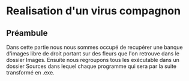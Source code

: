 # Realisation d'un virus compagnon

## Préambule 

Dans cette partie nous nous sommes occupé de recupérer une banque d'images libre de droit
portant sur des fleurs que l'on retrouve dans le dossier Images. Ensuite nous regroupons tous
les exécutable dans un dossier Sources dans lequel chaque programme qui sera par la suite transformé en .exe.

